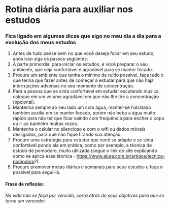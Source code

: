 # Rotina diária para auxiliar nos estudos

### Fica ligado em algumas dicas que sigo no meu dia a dia para a evolução dos meus estudos

1.  Antes de tudo pense bem no que você deseja focar em seu estudo, após isso siga os passos seguintes:
2.  A parte primordial para iniciar os estudos, é você preparar o seu ambiente, que seja confortável e agradável para se manter focado.
3.  Procure um ambiente que tenha o mínimo de ruído possível, faça tudo o que tenha que fazer antes de começar a estudar para que não haja interrupções adversas no seu momento de concentração.
4.  Para a pessoa que se sinta confortável em estudar escutando música, coloque em um volume agradável em que não lhe tire a concentração (opcional).
5.  Mantenha sempre ao seu lado um com água, manter-se hidratado também auxilia em se manter focado, porém não beba a água muito rápido para não ter que ficar saindo com frequência para encher o copo ou ir ao banheiro muitas vezes.
6.  Mantenha o celular no silencioso e com o wifi ou dados móveis desligados, para que não fique tirando sua atenção.
7.  Procure uma estratégia para estudar que você se adapte e se sinta confortável pondo ela em prática, como por exemplo, a técnica de estudo de pomodoro, muito utilizada (segue o link do site explicando como se aplica essa técnica - https://www.alura.com.br/artigos/tecnica-pomodoro?).
8.  Procure promover metas diárias e semanais para seus estudos e faça o possível para segui-lá.

#### Frase de reflexão: 

*Na vida não se faça por vencido, corra atrás de seus objetivos para que se torne um vencedor.*



